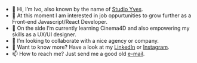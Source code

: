 - 👋 Hi, I’m Ivo, also known by the name of [Studio Yves](https://www.studio-yves.com).
- 👀 At this moment I am interested in job oppurtunities to grow further as a Front-end Javascript/React Developer.
- 🌱 On the side I’m currently learning Cinema4D and also empowering my skills as a UX/UI designer.
- 💞️ I’m looking to collaborate with a nice agency or company.
- 👀 Want to know more? Have a look at my [LinkedIn](https://nl.linkedin.com/in/ivokersten) or [Instagram](www.instagram.com/studioyves.design).
- 📫 How to reach me?  Just send me a good old [e-mail](mailto:info@studio-yves.com).


<!---
StudioYves/StudioYves is a ✨ special ✨ repository because its `README.md` (this file) appears on your GitHub profile.
You can click the Preview link to take a look at your changes.
--->
